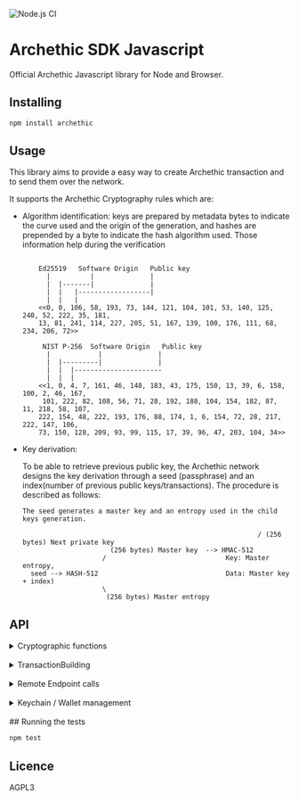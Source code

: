 ![Node.js CI](https://github.com/archethic-foundation/libjs/workflows/Node.js%20CI/badge.svg?branch=master)


# Archethic SDK Javascript

Official Archethic Javascript library for Node and Browser.

## Installing

```bash
npm install archethic
```

## Usage

This library aims to provide a easy way to create Archethic transaction and to send them over the network.

It supports the Archethic Cryptography rules which are:

- Algorithm identification: keys are prepared by metadata bytes to indicate the curve used and the origin of the generation, and hashes are prepended by a byte to indicate the hash algorithm used. 
  Those information help during the verification
  
  ```

      Ed25519   Software Origin   Public key
        |          |              |
        |  |-------|              |
        |  |   |------------------|        
        |  |   |     
      <<0, 0, 106, 58, 193, 73, 144, 121, 104, 101, 53, 140, 125, 240, 52, 222, 35, 181,
      13, 81, 241, 114, 227, 205, 51, 167, 139, 100, 176, 111, 68, 234, 206, 72>>

       NIST P-256  Software Origin   Public key
        |            |              |
        |  |---------|              |
        |  |  |----------------------
        |  |  |    
      <<1, 0, 4, 7, 161, 46, 148, 183, 43, 175, 150, 13, 39, 6, 158, 100, 2, 46, 167,
       101, 222, 82, 108, 56, 71, 28, 192, 188, 104, 154, 182, 87, 11, 218, 58, 107,
      222, 154, 48, 222, 193, 176, 88, 174, 1, 6, 154, 72, 28, 217, 222, 147, 106,
      73, 150, 128, 209, 93, 99, 115, 17, 39, 96, 47, 203, 104, 34>>
  ```
  
- Key derivation:
  
    To be able to retrieve previous public key, the Archethic network designs the key derivation through a seed (passphrase) and an index(number of
     previous public keys/transactions).
    The procedure is described as follows:
    
    ```
    The seed generates a master key and an entropy used in the child keys generation.

                                                               / (256 bytes) Next private key
                          (256 bytes) Master key  --> HMAC-512
                        /                              Key: Master entropy,
      seed --> HASH-512                                Data: Master key + index)
                        \
                         (256 bytes) Master entropy

    ```  
   
## API

  <details>
  <summary>Cryptographic functions</summary>
  <br/>

  #### deriveKeyPair(seed, index, curve)

  It creates a new keypair into hexadecimal format

  - `seed` is hexadecimal encoding or Uint8Array representing the transaction chain seed to be able to derive and generate the keys
  - `index` is the number of transactions in the chain, to generate the actual and the next public key (see below the cryptography section)
  - `curve` is the elliptic curve to use for the key generation (can be "ed25519", "P256", "secp256k1") - default to: "ed25519"

  ```js
  const archethic = require("archethic")
  const { publicKey: publicKey, privateKey: privateKey} = archethic.deriveKeyPair("mysuperpassphraseorseed", 0)
  // publicKey => 0100048cac473e46edd109c3ef59eec22b9ece9f99a2d0dce1c4ccb31ce0bacec4a9ad246744889fb7c98ea75c0f0ecd60002c07fae92f23382669ca9aff1339f44216 
  ```

  #### deriveAddress(seed, index, curve, hashAlgo)

  It creates a transaction address by extract the public key from the key derivation and hash it into a hexadecimal format

  - `seed` is hexadecimal encoding or Uint8Array representing the transaction chain seed to be able to derive and generate the keys
  - `index` is the number of transactions in the chain, to generate the actual and the next public key (see below the cryptography section)
  - `curve` is the elliptic curve to use for the key generation (can be "ed25519", "P256", "secp256k1") - Default to "ed25519"
  - `hashAlgo` is the hash algorithm to create the address (can be "sha256", "sha512", "sha3-256", "sha3-512", "blake2b") - default to "sha256"

  ```js
  const archethic = require("archethic")
  const address = archethic.deriveAddress("mysuperpassphraseorseed", 0)
  // Address: 00004195d45987f33e5dcb71edfa63438d5e6add655b216acfdd31945d58210fe5d2
  ```

  It creates a new keypair and extract the public key into hexadecimal format

  - `seed` is hexadecimal encoding or Uint8Array representing the transaction chain seed to be able to derive and generate the keys
  - `index` is the number of transactions in the chain, to generate the actual and the next public key (see below the cryptography section)
  - `curve` is the elliptic curve to use for the key generation (can be "ed25519", "P256", "secp256k1")

  ```js
  const archethic = require("archethic")
  const publicKey = archethic.derivePublicKey("mysuperpassphraseorseed", 0)
  ```

  #### ecEncrypt(data, publicKey)
  Perform an ECIES encryption using a public key and a data
  
  - `data` Data to encrypt
  - `publicKey` Public key to derive a shared secret and for whom the content must be encrypted
  
  ```js
  const archethic = require('archethic')
  const cipher = archethic.ecEncrypt("dataToEncrypt","0000b1d3750edb9381c96b1a975a55b5b4e4fb37bfab104c10b0b6c9a00433ec4646")
  ```

  #### aesEncrypt(data, publicKey)
  Perform an AES encryption using a key and a data
  
  - `data` Data to encrypt
  - `key` Symmetric key
  
  ```js
  const archethic = require('archethic')
  const cipher = archethic.aesEncrypt("dataToEncrypt","0000b1d3750edb9381c96b1a975a55b5b4e4fb37bfab104c10b0b6c9a00433ec4646")
  ```
  </details>
  <br/>
  <details>
  <summary>TransactionBuilding</summary>
  <br/>
  
  `newTransactionBuilder(type)` creates a new instance of the transaction builder
  
  `type` is the string defining the type of transaction to generate ("keychain", "keychain_access", "transfer", "hosting", "code_proposal", "code_approval", "nft")
  
  The transaction builder instance contains the following methods:
  
  #### setCode(code)
  Add the code in the `data.code` section of the transaction
  `code` is a string defining the smart contract
  
  #### setContent(content)
  Add the content in the `data.content` section of the transaction
  `content` is a string defining the smart contract
  
  #### addOwnership(secret, authorizedKeys)
  Add an ownership in the `data.ownerships` section of the transaction with a secret and its related authorized public keys to be able to decrypt it.
  This aims to prove the ownership or the delegatation of some secret to a given list of public keys.

  `secret` is the hexadecimal encoding or Uint8Array representing the encrypted secret
  `authorizedKeys` is a list of object represented by 
    - `publicKey` is the hexadecimal encoding or Uint8Array representing the public key
    - `encryptedSecretKey` is the hexadecimal encoding or Uint8Array representing the secret key encrypted with the public key (see `ecEncrypt`)
  
  #### addUCOTransfer(to, amount)
  Add a UCO transfer to the `data.ledger.uco.transfers` section of the transaction
  - `to` is hexadecimal encoding or Uint8Array representing the transaction address (recipient) to receive the funds
  - `amount` is the number of uco to send (float)

  #### addNFTTransfer(to, amount, nft_address)
  Add a NFT transfer to the `data.ledger.nft.transfers` section of the transaction
  - `to` is hexadecimal encoding or Uint8Array representing the transaction address (recipient) to receive the funds
  - `amount` is the number of uco to send (float)
  - `nft_address` is hexadecimal encoding or Uint8Array representing the NFT address to spend

  #### addRecipient(to)
  Add a recipient (for non UCO transfers, ie. smart contract interaction) to the `data.recipient` section of the transaction
  - `to` is hexadecimal encoding or Uint8Array representing the transaction address (recipient)
  
  #### build(seed, index, curve, hashAlgo)
  Generate `address`, `previousPublicKey`, `previousSignature` of the transaction and 
  serialize it using a custom binary protocol.
  
  - `seed` is hexadecimal encoding or Uint8Array representing the transaction chain seed to be able to derive and generate the keys
  - `index` is the number of transactions in the chain, to generate the actual and the next public key (see below the cryptography section)
  - `curve` is the elliptic curve to use for the key generation (can be "ed25519", "P256", "secp256k1") - default o "P256"
  - `hashAlgo` is the hash algorithm to use to generate the address (can be "sha256", "sha512", "sha3-256", "sha3-512", "bake2b") - default to "sha256"
  
  ```js
  const archethic = require('archethic')
  const tx = archethic.newTransactionBuilder("transfer")
    .addUCOTransfer("0000b1d3750edb9381c96b1a975a55b5b4e4fb37bfab104c10b0b6c9a00433ec4646", 0.420) 
    .build("mysuperpassphraseorseed", 0) 
  ```

  #### originSign(privateKey)
  Sign the transaction with an origin device private key

   - `privateKey` is hexadecimal encoding or Uint8Array representing the private key to generate the origin signature to able to perform the ProofOfWork and authorize the transaction

  ```js
  const archethic = require('archethic')
  const tx = archethic.newTransactionBuilder("transfer")
    .addUCOTransfer("0000b1d3750edb9381c96b1a975a55b5b4e4fb37bfab104c10b0b6c9a00433ec4646", 0.420) 
    .build("mysuperpassphraseorseed", 0) 
    .originSign(originPrivateKey)
  ```
  #### toJSON()
  Export the transaction generated into JSON

  ```js
  const archethic = require('archethic')
  const txJSON = archethic.newTransactionBuilder("transfer")
    .addUCOTransfer("0000b1d3750edb9381c96b1a975a55b5b4e4fb37bfab104c10b0b6c9a00433ec4646", 0.420) 
    .build("mysuperpassphraseorseed", 0) 
    .toJSON()
  ```
  ### Interacting with other signer (hardware for exemple)

  #### previousSignaturePayload()
  Get an Uint8Array payload to be signed with user seed

  ```js
  const archethic = require('archethic')
  const tx = archethic.newTransactionBuilder("transfer")
    .addUCOTransfer("0000b1d3750edb9381c96b1a975a55b5b4e4fb37bfab104c10b0b6c9a00433ec4646", 0.420) 

    const signaturePayload = tx.previousSignaturePayload()
  ```
  #### setPreviousSignatureAndPreviousPublicKey(prevSign, prevPubKey)
  Setter method for the transaction's previous signature and previous public key.

  - `prevSign` is hexadecimal encoding or Uint8Array previous signature of the transaction
  - `prevPubKey` is hexadecimal encoding or Uint8Array previous public key of the transaction

  ```js
  const archethic = require('archethic')
  const tx = archethic.newTransactionBuilder("transfer")
    .addUCOTransfer("0000b1d3750edb9381c96b1a975a55b5b4e4fb37bfab104c10b0b6c9a00433ec4646", 0.420)

    const signaturePayload = tx.previousSignaturePayload()
    const prevSign = someFunctionToGetSignature(signaturePayload)
    const prevPubKey = someFunctionToGetPubKey()
    tx.setPreviousSignatureAndPreviousPublicKey(prevSign, prevPubKey)
  ```
  #### setAddress(address)
  Setter method for the transaction's address.

  ```js
  const archethic = require('archethic')
  const tx = archethic.newTransactionBuilder("transfer")
    .addUCOTransfer("0000b1d3750edb9381c96b1a975a55b5b4e4fb37bfab104c10b0b6c9a00433ec4646", 0.420)

    const txAddress = someFunctionToGetTxAddress()
    tx.setAddress(txAddress)
  ```
  #### originSignaturePayload()
  Get an Uint8Array payload to be signed with the origin private key of the device.

  ```js
  const archethic = require('archethic')
  const tx = archethic.newTransactionBuilder("transfer")
    .addUCOTransfer("0000b1d3750edb9381c96b1a975a55b5b4e4fb37bfab104c10b0b6c9a00433ec4646", 0.420) 

    const originPayload = tx.originSignaturePayload()
  ```
  #### setOriginSign(signature)
  Setter method for the transaction's origin signature.

  ```js
  const archethic = require('archethic')
  const tx = archethic.newTransactionBuilder("transfer")
    .addUCOTransfer("0000b1d3750edb9381c96b1a975a55b5b4e4fb37bfab104c10b0b6c9a00433ec4646", 0.420) 
    .build("mysuperpassphraseorseed", 0) 

    const originPayload = tx.originSignaturePayload()
    const originSignature = someFunctionToGetSignature(originPayload)
    tx.setOriginSign(originSignature)
  ```
  </details>
  <br/>
  <details>
  <summary>Remote Endpoint calls</summary>
  <br/>

  #### getOriginKey(endpoint, authorizedPublicKey, privateKey)
  Query a node to get the origin private key encrypted by the `authorizedPublicKey`. This origin private key is used to sign the transaction (see originSign).

  - `endpoint` is the HTTP URL to a Archethic node
  - `authorizedPublicKey` is the public key which encode the origin private key. Default value is set to the genesis origin public key of the network.
  - `privateKey` is the private key corresponding to the `authorizedPublicKey` needed to decrypt the origin private key secret. Default value is set to the genesis origin private key of the network.

  Return is the origin private key.

  Getting the default origin Key :
  ```js
  const archethic = require('archethic')
  const originPrivateKey = archethic.getOriginKey("https://testnet.archethic.net")
  const tx = archethic.newTransactionBuilder("transfer")
  ...
  tx.originSign(originPrivateKey)
  ```
  Getting another origin key :
  ```js
  const archethic = require('archethic')

  const authPublicKey = '0001be992817b7db9807b1df5faa6bb23036e1f2189eeaab0e1f1260ede8642ecc76'
  const privateKey = '0001621d7c3bb971a245959679bf0879822a4df60c95c8f7f2193352d85498840b7d'

  const originPrivateKey = archethic.getOriginKey("https://testnet.archethic.net", authPublicKey, privateKey)
  const tx = archethic.newTransactionBuilder("transfer")
  ...
  tx.originSign(originPrivateKey)
  ```
  #### sendTransaction(tx, endpoint)
  Dispatch  the transaction to a node by serializing a GraphQL request
  
  - `tx` represent the built transaction from the **transactionBuilder**
  - `endpoint` is the HTTP URL to a Archethic node (acting as welcome node)

  Returns
  
  ```js
  {
    address: "..."
    status: "pending"
  }
  ```

  ```js
  const archethic = require('archethic')
  tx = ...
  const result = await archethic.sendTransaction(tx, "https://testnet.archethic.net")
  ```

  #### waitConfirmations(address, endpoint)
  It's awaiting asynchronously the transaction confirmations of the replication
  
  An handler is required which supports the observer design pattern. An replication confirmation will emit the handler function with the new number of replication number.   
  
  ```js
  const archethic = require('archethic')
  tx = ...
  await archethic.sendTransaction(tx, "https://testnet.archethic.net")
  archethic.waitConfirmations(tx.address, "https://testnet.archethic.net", function(nbConfirmations) {
    console.log(nbConfirmations)
  })
  ```

  #### getTransactionIndex(address, endpoint)
  Query a node to find the length of the chain to retrieve the transaction index
  
  - `address` Transaction address (in hexadecimal)
  - `endpoint` Node endpoint

  ```js
  const archethic = require('archethic')
  const index = archethic.getTransactionIndex("00b1d3750edb9381c96b1a975a55b5b4e4fb37bfab104c10b0b6c9a00433ec4646", "https://testnet.archethic.net")
  // 0
  ```

  #### getStorageNoncePublicKey(endpoint)
  Query a node to find the public key of the shared storage node key
  
  - `endpoint` Node endpoint

  ```js
  const archethic = require('archethic')
  const index = archethic.getStorageNoncePublicKey("https://testnet.archethic.net")
  // 00b1d3750edb9381c96b1a975a55b5b4e4fb37bfab104c10b0b6c9a00433ec4646
  ```

  #### getTransactionFee(tx, endpoint)
  Query a node to fetch the tx fee for a given transaction
  
  - `tx` Generated transaction
  - `endpoint` Node endpoint
  
  ```js
  const archethic = require('archethic')
  const tx = ...
  const { fee: fee } = await archethic.getTransactionFee(tx, "https://testnet.archethic.net")
  ```

  #### getTransactionOwnerships(address, endpoint)
  Query a node to find the ownerships (secrets and authorized keys) to given transaction's address

  - `address`: Transaction's address
  - `endpoint`: Node endpoint

  ```js
  const archethic = require('archethic')
  const ownerships = await archethic.getTransactionOwnerships(tx.address, "https://testnet.archethic.net")
  console.log(ownerships)
  [
    {
      secret: "...",
      authorizedPublicKeys: [
        {
          publicKey: "...",
          encryptedSecretKey: ""
        }
      ] 
    }
  ]
  ```
  </details>
  <br/>
  <details>
  <summary>Keychain / Wallet management</summary>
  <br/>

  #### newKeychainTransaction(seed, authorizedPublicKeys, originPrivateKey)
  Creates a new transaction to build a keychain by embedding the on-chain encrypted wallet.

  - `seed` Keychain's seed
  - `authorizedPublicKeys` List of authorized public keys able to decrypt the wallet
  - `originPrivateKey` Key to make the origin signature of the transaction

  #### newAccessKeychainTransaction(seed, keychainAddress, originPrivateKey)
  Creates a new keychain access transaction to allow a seed and its key to access a keychain

  - `seed` Keychain access's seed
  - `keychainAddress` Keychain's tx address
  - `originPrivateKey` Key to make the origin signature of the transaction  

  #### getKeychain(seed, endpoint)
  Retrieve a keychain from the keychain access transaction and decrypt the wallet to retrieve the services associated

  - `seed` Keychain access's seed
  - `endpoint` Node endpoint

  ```js
  const archethic = require('archethic')
  const keychain = await archethic.getKeychain(accessKeychainSeed, "https://testnet.archethic.net")
  console.log(keychain)
  {
    version: 1,
    seed: "masterKeychainSeed",
    services: {
      uco: {
        derivationPath: "m/650'/0'/0'"
      }
    }
  }
  ```  

  **Once retreived the keychain provide the following methods:**

  #### buildTransaction(tx, service, index)
  Generate `address`, `previousPublicKey`, `previousSignature` of the transaction and 
  serialize it using a custom binary protocol, based on the derivation path, curve and hash algo of the service given in param.
  
  - `tx` is an instance of `TransactionBuilder`
  - `service` is the service name to use for getting the derivation path, the curve and the hash algo
  - `index` is the number of transactions in the chain, to generate the actual and the next public key (see the cryptography section)

  Return is the signed `TransactionBuilder`. Notice that the function also sign the `TransactionBuilder` given in param, so getting the return is not mandatory

  ```js
  const endpoint = "https://testnet.archethic.net"
  
  const tx = archethic.newTransactionBuilder("transfert")
  .addUCOTransfert(...)
  const keychain = archethic.getKeychain(accessKeychainSeed, endpoint)

  const index = archethic.getTransactionIndex(
    keychain.deriveAddress("uco", 0),
    endpoint
  )
  /*const signedTx =*/ keychain.buildTransaction(tx, "uco", index)
  ```

  #### deriveAddress(service, index)
  Derive an address for the given service at the index given

  - `service`: Service name to identify the derivation path to use
  - `index`: Chain index to derive (default to 0)

  ```js
  const keychain = await archethic.getKeychain(accessKeychainSeed, "https://testnet.archethic.net")
  const genesisUCOAddress = keychain.deriveAddress("uco", 0)
  ``` 

  #### deriveKeypair(service, index)
  Derive a keypair for the given service at the index given

  - `service`: Service name to identify the derivation path to use
  - `index`: Chain index to derive (default to 0)
  
  ```js
  const keychain = await archethic.getKeychain(accessKeychainSeed, "https://testnet.archethic.net")
  const { publicKey } = keychain.deriveKeypair("uco", 0)
  ``` 

  #### toDID()
  Return a Decentralized Identity document from the keychain. (This is used in the transaction's content of the keychain tx)

  ```js
  const keychain = await archethic.getKeychain(accessKeychainSeed, "https://testnet.archethic.net")
  const did  = keychain.toDID()
  console.log(did)
  {
    "@context": [
       "https://www.w3.org/ns/did/v1"
    ],
    "id": "did:archethic:keychain_address",
    "authentification": servicesMaterials, //list of public keys of the services
    "verificationMethod": servicesMaterials //list of public keys of the services
  }
  ```

  #### addService(name, derivationPath, curve, hashAlgo)
  Add a service into the keychain

  - `name`: Name of the service to add
  - `derivationPath`: Crypto derivation path
  - `curve`: Elliptic curve to use
  - `hashAlgo`: Hash algo

  ```js
  const keychain = await archethic.getKeychain(accessKeychainSeed, "https://testnet.archethic.net")
  keychain.addService("nft1", "m/650'/1'/0'")
  console.log(keychain)
  {
    version: 1,
    seed: "mymasterseed",
    services: {
      uco: {
        derivationPath: "m/650'/0'/0'",
        curve: "ed25519",
        hashAlgo: "sha256"
      },
      nft1: {
        derivationPath: "m/650'/1'/0'",
        curve: "ed25519",
        hashAlgo: "sha256"
      }
    }
  }
  ```
  </details>
  <br/>
## Running the tests

```bash
npm test
```

## Licence

AGPL3
